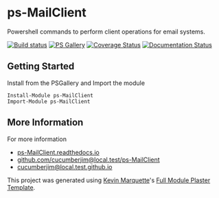 # ps-MailClient

Powershell commands to perform client operations for email systems.

[![Build status](https://ci.appveyor.com/api/projects/status/github/cucumberjim@local.test/ps-MailClient?branch=master&svg=true)](https://ci.appveyor.com/project/cucumberjim@local.test/ps-MailClient)
[![PS Gallery](https://img.shields.io/badge/install-PS%20Gallery-blue.svg)](https://www.powershellgallery.com/packages/ps-MailClient/)
[![Coverage Status](https://coveralls.io/repos/github/cucumberjim@local.test/ps-MailClient/badge.svg?branch=master)](https://coveralls.io/github/cucumberjim@local.test/ps-MailClient?branch=master)
[![Documentation Status](https://img.shields.io/badge/docs-latest-brightgreen.svg?style=flat)](http://ps-MailClient.readthedocs.io/en/latest/?badge=latest)

## Getting Started

Install from the PSGallery and Import the module

    Install-Module ps-MailClient
    Import-Module ps-MailClient

## More Information

For more information

* [ps-MailClient.readthedocs.io](http://ps-MailClient.readthedocs.io)
* [github.com/cucumberjim@local.test/ps-MailClient](https://github.com/cucumberjim@local.test/ps-MailClient)
* [cucumberjim@local.test.github.io](https://cucumberjim@local.test.github.io)

This project was generated using [Kevin Marquette](http://kevinmarquette.github.io)'s [Full Module Plaster Template](https://github.com/KevinMarquette/PlasterTemplates/tree/master/FullModuleTemplate).
